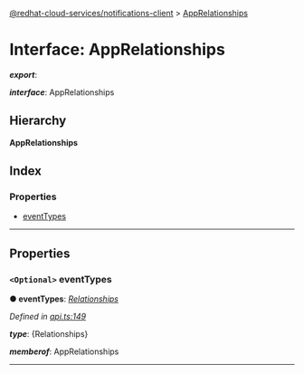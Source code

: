[@redhat-cloud-services/notifications-client](../README.md) > [AppRelationships](../interfaces/apprelationships.md)

# Interface: AppRelationships

*__export__*: 

*__interface__*: AppRelationships

## Hierarchy

**AppRelationships**

## Index

### Properties

* [eventTypes](apprelationships.md#eventtypes)

---

## Properties

<a id="eventtypes"></a>

### `<Optional>` eventTypes

**● eventTypes**: *[Relationships](relationships.md)*

*Defined in [api.ts:149](https://github.com/karelhala/javascript-clients/blob/master/packages/hooks/api.ts#L149)*

*__type__*: {Relationships}

*__memberof__*: AppRelationships

___

